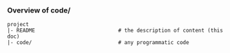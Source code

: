 ### Overview of code/

	project
	|- README                           # the description of content (this doc)
	|- code/                            # any programmatic code




